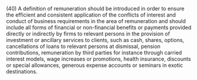 (40) A definition of remuneration should be introduced in order to ensure the efficient and consistent application of the conflicts of interest and conduct of business requirements in the area of remuneration and should include all forms of financial or non-financial benefits or payments provided directly or indirectly by firms to relevant persons in the provision of investment or ancillary services to clients, such as cash, shares, options, cancellations of loans to relevant persons at dismissal, pension contributions, remuneration by third parties for instance through carried interest models, wage increases or promotions, health insurance, discounts or special allowances, generous expense accounts or seminars in exotic destinations.